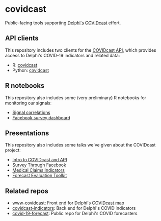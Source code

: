 # covidcast

Public-facing tools supporting [Delphi's](https://delphi.cmu.edu)
[COVIDcast](https://covidcast.cmu.edu) effort. 

## API clients

This repository includes two clients for the [COVIDcast
API](https://cmu-delphi.github.io/delphi-epidata/api/covidcast.html), which
provides access to Delphi's COVID-19 indicators and related data:

- R: [covidcast](https://cmu-delphi.github.io/covidcast/covidcastR/)
- Python: [covidcast](https://cmu-delphi.github.io/covidcast/covidcast-py/html/)

## R notebooks

This repository also includes some (very preliminary) R notebooks for monitoring
our signals: 

- [Signal correlations](https://cmu-delphi.github.io/covidcast/R-notebooks/signal_correlations.html)
- [Facebook survey dashboard](https://cmu-delphi.github.io/covidcast/R-notebooks/fb_dashboard.html)

## Presentations

This repository also includes some talks we've given about the COVIDcast project: 

- [Intro to COVIDcast and API](https://cmu-delphi.github.io/covidcast/talks/intro-api/talk.html) 
- [Survey Through Facebook](https://cmu-delphi.github.io/covidcast/talks/fb-survey/talk.html)
- [Medical Claims Indicators](https://docs.google.com/presentation/d/1Pt2qMwIHyyuyGwwigZyndPGjcjILAS6RYxBcXKuuQ4U/edit?usp=sharing)
- [Forecast Evaluation Toolkit](https://cmu-delphi.github.io/covidcast/talks/evalcast/talk.html)

## Related repos

- [www-covidcast](https://github.com/cmu-delphi/www-covidcast/): Front end for
  Delphi's [COVIDcast map](https://covidcast.cmu.edu) 
- [covidcast-indicators](https://github.com/cmu-delphi/covidcast-indicators/):
  Back end for Delphi's COVID indicators 
- [covid-19-forecast](https://github.com/cmu-delphi/covid-19-forecast/): Public
  repo for Delphi's COVID forecasters 
